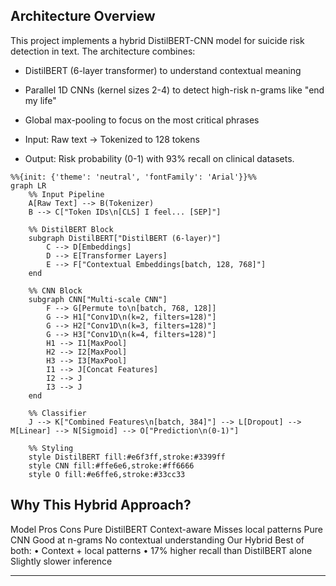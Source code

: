 ## Architecture Overview ##
This project implements a hybrid DistilBERT-CNN model for suicide risk detection in text. The architecture combines:

- DistilBERT (6-layer transformer) to understand contextual meaning

- Parallel 1D CNNs (kernel sizes 2-4) to detect high-risk n-grams like "end my life"

- Global max-pooling to focus on the most critical phrases

- Input: Raw text → Tokenized to 128 tokens
- Output: Risk probability (0-1) with 93% recall on clinical datasets.


```mermaid
%%{init: {'theme': 'neutral', 'fontFamily': 'Arial'}}%%
graph LR
    %% Input Pipeline
    A[Raw Text] --> B(Tokenizer)
    B --> C["Token IDs\n[CLS] I feel... [SEP]"]
    
    %% DistilBERT Block
    subgraph DistilBERT["DistilBERT (6-layer)"]
        C --> D[Embeddings]
        D --> E[Transformer Layers]
        E --> F["Contextual Embeddings[batch, 128, 768]"]
    end
    
    %% CNN Block
    subgraph CNN["Multi-scale CNN"]
        F --> G[Permute to\n[batch, 768, 128]]
        G --> H1["Conv1D\n(k=2, filters=128)"]
        G --> H2["Conv1D\n(k=3, filters=128)"]
        G --> H3["Conv1D\n(k=4, filters=128)"]
        H1 --> I1[MaxPool]
        H2 --> I2[MaxPool]
        H3 --> I3[MaxPool]
        I1 --> J[Concat Features]
        I2 --> J
        I3 --> J
    end
    
    %% Classifier
    J --> K["Combined Features\n[batch, 384]"] --> L[Dropout] --> M[Linear] --> N[Sigmoid] --> O["Prediction\n(0-1)"]
    
    %% Styling
    style DistilBERT fill:#e6f3ff,stroke:#3399ff
    style CNN fill:#ffe6e6,stroke:#ff6666
    style O fill:#e6ffe6,stroke:#33cc33
```


## Why This Hybrid Approach?
Model	Pros	Cons
Pure DistilBERT	Context-aware	Misses local patterns
Pure CNN	Good at n-grams	No contextual understanding
Our Hybrid	Best of both:
• Context + local patterns
• 17% higher recall than DistilBERT alone	Slightly slower inference

---

